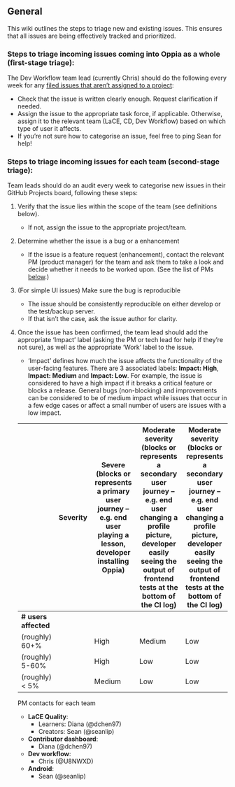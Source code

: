## General
This wiki outlines the steps to triage new and existing issues. This ensures that all issues are being effectively tracked and prioritized.

### Steps to triage incoming issues coming into Oppia as a whole (first-stage triage):
The Dev Workflow team lead (currently Chris) should do the following every week for any [filed issues that aren’t assigned to a project](https://github.com/oppia/oppia/issues?q=is%3Aissue+is%3Aopen+no%3Aproject):

- Check that the issue is written clearly enough. Request clarification if needed.
- Assign the issue to the appropriate task force, if applicable. Otherwise, assign it to the relevant team (LaCE, CD, Dev Workflow) based on which type of user it affects.
- If you’re not sure how to categorise an issue, feel free to ping Sean for help!

### Steps to triage incoming issues for each team (second-stage triage):
Team leads should do an audit every week to categorise new issues in their GitHub Projects board, following these steps:

1. Verify that the issue lies within the scope of the team (see definitions below).
    - If not, assign the issue to the appropriate project/team.
2. Determine whether the issue is a bug or a enhancement
    - If the issue is a feature request (enhancement), contact the relevant PM (product manager) for the team and ask them to take a look and decide whether it needs to be worked upon. (See the list of PMs [below](#pm-contacts-for-each-team).)
3. (For simple UI issues) Make sure the bug is reproducible
    - The issue should be consistently reproducible on either develop or the test/backup server.
    - If that isn’t the case, ask the issue author for clarity.
4. Once the issue has been confirmed, the team lead should add the  appropriate ‘Impact’ label (asking the PM or tech lead for help if they’re not sure), as well as the appropriate ‘Work’ label to the issue.
    - ‘Impact’ defines how much the issue affects the functionality of the user-facing features. There are 3 associated labels: **Impact: High**, **Impact: Medium** and **Impact: Low**. For example, the issue is considered to have a high impact if it breaks a critical feature or blocks a release. General bugs (non-blocking) and improvements can be considered to be of medium impact while issues that occur in a few edge cases or affect a small number of users are issues with a low impact.

    || Severity  | Severe (blocks or represents a primary user journey – e.g. end user playing a lesson, developer installing Oppia) | Moderate severity (blocks or represents a secondary user journey – e.g. end user changing a profile picture, developer easily seeing the output of frontend tests at the bottom of the CI log) | Moderate severity (blocks or represents a secondary user journey – e.g. end user changing a profile picture, developer easily seeing the output of frontend tests at the bottom of the CI log) |
    | -------------------  | ------------------- | --------------------- | ------------------| ---------- |
    | **# users affected**|        |        |     |
    | (roughly) 60+%      || High   | Medium | Low |
    | (roughly) 5-60%     || High   | Low    | Low |
    | (roughly) < 5%      || Medium | Low    | Low |

    <p align="center> Table: How “impact” is determined </p>

    - ‘Work’ defines how hard it would be to solve/resolve a particular issue. This is generally correlated with the amount of ambiguity in the task. We use the following rough system for assigning this label:
        - Solution is clear and broken into good-first-issue-sized chunks – assign **Work: Low**
        - Otherwise, if the means to find the solution is clear – assign **Work: Medium**
        - Everything else – assign **Work: High**

5. Once the appropriate ‘Impact’ and ‘Work Required’ labels has been added, determine its severity and assign the fitting priority label based on its impact (and possibly the work required label)
    - If the issue is a high-impact bug, put it in the high-priority bucket and prioritise it within the team.
    - For the priority bucket, team leads should include “important” issues – typically, a selection of high-impact enhancements and low-work medium-impact bugs – while keeping the size of that bucket about 2-3 times the projected stable number of team members.
    > **Note**
    > This exercise might also help with determining how large the team itself needs to be.
    - Other issues go in the ‘backlog’ bucket.
    - Any issue with an external dependency that the team cannot resolve by itself (example: missing mocks) goes in the ‘blocked’ bucket, and the reason should be specified in the ‘Issue specific status’ field (using free-text). Team leads should ensure an issue spends as little time here as possible.

6. Determine if the issue is potentially a good first issue
    - If the issue seems like something a new contributor to Oppia can take up, make sure to add enough information in the issue description for a new contributor to start work on that issue then ask Sandeep or Vojta to add the Good First Issue label. (Note: typically these are “Work: Low” issues.)
        - For such issues, also assign purple “technology: TypeScript”, “technology: Apache Beam”, “technology: Python”, etc. labels as appropriate. This helps new contributors identify issues that they would find approachable.

7. After triaging all issues, make sure the issues in the 'Priority' and 'High Priority' buckets are sorted based on severity/priority (high to low).


## PM contacts for each team
- **LaCE Quality**:
    - Learners: Diana (@dchen97)
    - Creators: Sean (@seanlip)
- **Contributor dashboard**:
    - Diana (@dchen97)
- **Dev workflow**:
    - Chris (@U8NWXD)
- **Android**:
    - Sean (@seanlip)

